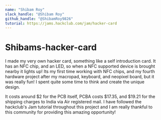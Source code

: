 ```yaml
---
name: "Shibam Roy"
slack_handle: "@Shibam Roy"
github_handle: "@ShibamRoy9826"
tutorial: https://jams.hackclub.com/jam/hacker-card
---
```


# Shibams-hacker-card

I made my very own hacker card, something like a self introduction card. It has an NFC chip, and an LED, so when a NFC supported device is brought nearby it lights up! Its my first time working with NFC chips, and my fourth hardware project after my macropad, keyboard, and neopixel board, but it was really fun! I spent quite some time to think and create the unique design.

It costs around $2 for the PCB itself, PCBA costs $17.35, and $19.21 for the shipping charges to India via Air registered mail. I have followed the hackclub's Jam tutorial throughout this project and I am really thankful to this community for providing this amazing opportunity!
